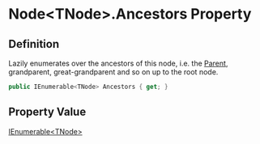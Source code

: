 # Node&lt;TNode&gt;.Ancestors Property
## Definition

Lazily enumerates over the ancestors of this node, i.e. the [Parent](MrKWatkins.Ast.Node-1.Parent.md), grandparent, great-grandparent and so on up to the root node.

```c#
public IEnumerable<TNode> Ancestors { get; }
```

## Property Value

[IEnumerable&lt;TNode&gt;](https://learn.microsoft.com/en-gb/dotnet/api/System.Collections.Generic.IEnumerable-1)
